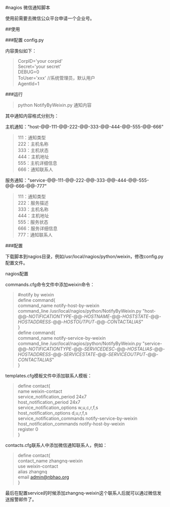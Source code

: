 #nagios 微信通知脚本

使用前需要去微信公众平台申请一个企业号。

##使用

###配置
config.py

内容类似如下：

>CorpID='your corpid'  
>Secret='your secret'  
>DEBUG=0  
>ToUser='xxx'  //系统管理员，默认用户  
>AgentId=1  

###运行

>python NotifyByWeixin.py 通知内容

其中通知内容格式分别为：

主机通知："host-@@-111-@@-222-@@-333-@@-444-@@-555-@@-666"

>111：通知类型  
>222：主机名称  
>333：主机状态  
>444：主机地址  
>555：主机详细信息  
>666：通知联系人  

服务通知："service-@@-111-@@-222-@@-333-@@-444-@@-555-@@-666-@@-777"

>111：通知类型  
>222：服务描述  
>333：主机名称  
>444：主机地址  
>555：服务状态  
>666：服务详细信息  
>777：通知联系人  

###配置

下载脚本到nagios目录，例如/usr/local/nagios/python/weixin，修改config.py配置文件。

nagios配置

commands.cfg命令文件中添加weixin命令：

>#notify by weixin  
>define command{  
>        command_name    notify-host-by-weixin  
>        command_line    /usr/local/nagios/python/NotifyByWeixin.py "host-@@-$NOTIFICATIONTYPE$-@@-$HOSTNAME$-@@-$HOSTSTATE$-@@-$HOSTADDRESS$-@@-$HOSTOUTPUT$-@@-$CONTACTALIAS$"  
>}  
>define command{  
>        command_name    notify-service-by-weixin  
>        command_line    /usr/local/nagios/python/NotifyByWeixin.py "service-@@-$NOTIFICATIONTYPE$-@@-$SERVICEDESC$-@@-$HOSTALIAS$-@@-$HOSTADDRESS$-@@-$SERVICESTATE$-@@-$SERVICEOUTPUT$-@@-$CONTACTALIAS$"  
>}  

templates.cfg模板文件中添加联系人模板：

>define contact{  
>        name                            weixin-contact  
>        service_notification_period     24x7  
>        host_notification_period        24x7  
>        service_notification_options    w,u,c,r,f,s  
>        host_notification_options       d,u,r,f,s  
>        service_notification_commands   notify-service-by-weixin  
>        host_notification_commands      notify-host-by-weixin  
>        register                        0  
>}  

contacts.cfg联系人中添加微信通知联系人，例如：

>define contact{  
>        contact_name                    zhangnq-weixin  
>        use                             weixin-contact  
>        alias                           zhangnq  
>        email                           admin@nbhao.org  
>}  

最后在配置service的时候添加zhangnq-weixin这个联系人后就可以通过微信发送报警邮件了。

